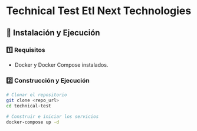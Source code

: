 # Technical Test Etl Next Technologies

## 🚀 Instalación y Ejecución

### 1️⃣ Requisitos
- Docker y Docker Compose instalados.

### 2️⃣ Construcción y Ejecución
```bash
# Clonar el repositorio
git clone <repo_url>
cd technical-test

# Construir e iniciar los servicios
docker-compose up -d
